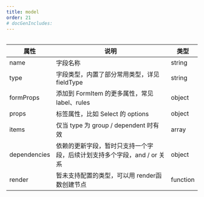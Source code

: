 ```yaml
---
title: model
order: 21
# docGenIncludes:
---
```


######

| 属性 | 说明 | 类型 |
| -------- | -------- | -------- |
| name | 字段名称 | string |
| type | 字段类型，内置了部分常用类型，详见 fieldType | string |
| formProps | 添加到 FormItem 的更多属性，常见 label、rules | object |
| props | 标签属性，比如 Select 的 options | object |
| items | 仅当 type 为 group / dependent 时有效 | array |
| dependencies | 依赖的更新字段，暂时只支持一个字段，后续计划支持多个字段，and / or 关系 | object |
| render | 暂未支持配置的类型，可以用 render函数创建节点 | function |
